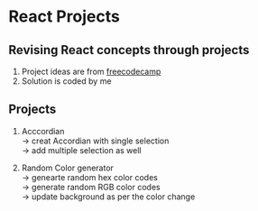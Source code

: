 # React Projects
## Revising React concepts through projects

1. Project ideas are from [freecodecamp](https://youtu.be/5ZdHfJVAY-s?si=5XP7qbCVQy_zUXiL)
2. Solution is coded by me


## Projects
1. Acccordian <br/>
-> creat Accordian with single selection <br/>
-> add multiple selection as well <br/>

3. Random Color generator <br/>
   -> genearte random hex color codes <br/>
   -> generate random RGB color codes <br/>
   -> update background as per the color change <br/>
   
